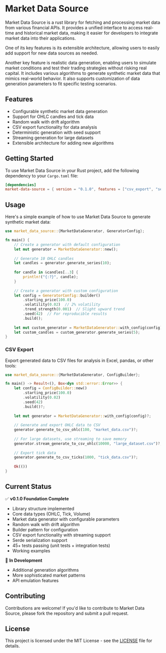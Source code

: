 # Market Data Source

Market Data Source is a rust library for fetching and processing market data from various financial APIs. It provides a unified interface to access real-time and historical market data, making it easier for developers to integrate market data into their applications.

One of its key features is its extensible architecture, allowing users to easily add support for new data sources as needed.

Another key feature is realistic data generation, enabling users to simulate market conditions and test their trading strategies without risking real capital. It includes various algorithms to generate synthetic market data that mimics real-world behavior. It also supports customization of data generation parameters to fit specific testing scenarios.

## Features

- Configurable synthetic market data generation
- Support for OHLC candles and tick data
- Random walk with drift algorithm
- CSV export functionality for data analysis
- Deterministic generation with seed support
- Streaming generation for large datasets
- Extensible architecture for adding new algorithms

## Getting Started

To use Market Data Source in your Rust project, add the following dependency to your `Cargo.toml` file:

```toml
[dependencies]
market-data-source = { version = "0.1.0", features = ["csv_export", "serde"] }
```

## Usage

Here's a simple example of how to use Market Data Source to generate synthetic market data:

```rust
use market_data_source::{MarketDataGenerator, GeneratorConfig};

fn main() {
    // Create a generator with default configuration
    let mut generator = MarketDataGenerator::new();
    
    // Generate 10 OHLC candles
    let candles = generator.generate_series(10);
    
    for candle in &candles[..3] {
        println!("{:?}", candle);
    }
    
    // Create a generator with custom configuration
    let config = GeneratorConfig::builder()
        .starting_price(100.0)
        .volatility(0.02)  // 2% volatility
        .trend_strength(0.001)  // Slight upward trend
        .seed(42)  // For reproducible results
        .build();
    
    let mut custom_generator = MarketDataGenerator::with_config(config);
    let custom_candles = custom_generator.generate_series(5);
}
```

### CSV Export

Export generated data to CSV files for analysis in Excel, pandas, or other tools:

```rust
use market_data_source::{MarketDataGenerator, ConfigBuilder};

fn main() -> Result<(), Box<dyn std::error::Error>> {
    let config = ConfigBuilder::new()
        .starting_price(100.0)
        .volatility(0.02)
        .seed(42)
        .build()?;
    
    let mut generator = MarketDataGenerator::with_config(config)?;
    
    // Generate and export OHLC data to CSV
    generator.generate_to_csv_ohlc(100, "market_data.csv")?;
    
    // For large datasets, use streaming to save memory
    generator.stream_generate_to_csv_ohlc(10000, "large_dataset.csv")?;
    
    // Export tick data
    generator.generate_to_csv_ticks(1000, "tick_data.csv")?;
    
    Ok(())
}
```

## Current Status

✅ **v0.1.0 Foundation Complete**
- Library structure implemented
- Core data types (OHLC, Tick, Volume)
- Market data generator with configurable parameters
- Random walk with drift algorithm
- Builder pattern for configuration
- CSV export functionality with streaming support
- Serde serialization support
- 45+ tests passing (unit tests + integration tests)
- Working examples

🚧 **In Development**
- Additional generation algorithms
- More sophisticated market patterns
- API emulation features

## Contributing

Contributions are welcome! If you'd like to contribute to Market Data Source, please fork the repository and submit a pull request.

## License

This project is licensed under the MIT License - see the [LICENSE](LICENSE) file for details.


